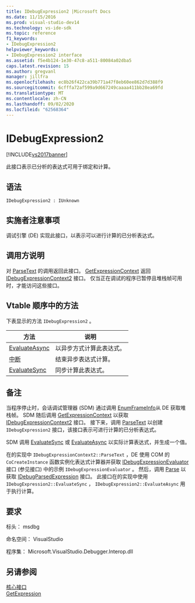 ```yaml
---
title: IDebugExpression2 |Microsoft Docs
ms.date: 11/15/2016
ms.prod: visual-studio-dev14
ms.technology: vs-ide-sdk
ms.topic: reference
f1_keywords:
- IDebugExpression2
helpviewer_keywords:
- IDebugExpression2 interface
ms.assetid: f5e4b124-1e30-47c8-a511-80084a02dba5
caps.latest.revision: 15
ms.author: gregvanl
manager: jillfra
ms.openlocfilehash: ec8b26f422ca39b771a47f8eb60ee862d7d388f9
ms.sourcegitcommit: 6cfffa72af599a9d667249caaaa411bb28ea69fd
ms.translationtype: MT
ms.contentlocale: zh-CN
ms.lasthandoff: 09/02/2020
ms.locfileid: "62568364"
---
```

# <a name="idebugexpression2"></a>IDebugExpression2
[!INCLUDE[vs2017banner](../../../includes/vs2017banner.md)]

此接口表示已分析的表达式可用于绑定和计算。  
  
## <a name="syntax"></a>语法  
  
```  
IDebugExpression2 : IUnknown  
```  
  
## <a name="notes-for-implementers"></a>实施者注意事项  
 调试引擎 (DE) 实现此接口，以表示可以进行计算的已分析表达式。  
  
## <a name="notes-for-callers"></a>调用方说明  
 对 [ParseText](../../../extensibility/debugger/reference/idebugexpressioncontext2-parsetext.md) 的调用返回此接口。 [GetExpressionContext](../../../extensibility/debugger/reference/idebugstackframe2-getexpressioncontext.md) 返回 [IDebugExpressionContext2](../../../extensibility/debugger/reference/idebugexpressioncontext2.md) 接口。 仅当正在调试的程序已暂停且堆栈帧可用时，才能访问这些接口。  
  
## <a name="methods-in-vtable-order"></a>Vtable 顺序中的方法  
 下表显示的方法 `IDebugExpression2` 。  
  
|方法|说明|  
|------------|-----------------|  
|[EvaluateAsync](../../../extensibility/debugger/reference/idebugexpression2-evaluateasync.md)|以异步方式计算此表达式。|  
|[中断](../../../extensibility/debugger/reference/idebugexpression2-abort.md)|结束异步表达式计算。|  
|[EvaluateSync](../../../extensibility/debugger/reference/idebugexpression2-evaluatesync.md)|同步计算此表达式。|  
  
## <a name="remarks"></a>备注  
 当程序停止时，会话调试管理器 (SDM) 通过调用 [EnumFrameInfo](../../../extensibility/debugger/reference/idebugthread2-enumframeinfo.md)从 DE 获取堆栈帧。 SDM 随后调用 [GetExpressionContext](../../../extensibility/debugger/reference/idebugstackframe2-getexpressioncontext.md) 以获取 [IDebugExpressionContext2](../../../extensibility/debugger/reference/idebugexpressioncontext2.md) 接口。 接下来，调用 [ParseText](../../../extensibility/debugger/reference/idebugexpressioncontext2-parsetext.md) 以创建 `IDebugExpression2` 接口，该接口表示可进行计算的已分析表达式。  
  
 SDM 调用 [EvaluateSync](../../../extensibility/debugger/reference/idebugexpression2-evaluatesync.md) 或 [EvaluateAsync](../../../extensibility/debugger/reference/idebugexpression2-evaluateasync.md) 以实际计算表达式，并生成一个值。  
  
 在的实现中 `IDebugExpressionContext2::ParseText` ，DE 使用 COM 的 `CoCreateInstance` 函数实例化表达式计算器并获取 [IDebugExpressionEvaluator](../../../extensibility/debugger/reference/idebugexpressionevaluator.md) 接口 (参见接口) 中的示例 `IDebugExpressionEvaluator` 。 然后，调用 [Parse](../../../extensibility/debugger/reference/idebugexpressionevaluator-parse.md) 以获取 [IDebugParsedExpression](../../../extensibility/debugger/reference/idebugparsedexpression.md) 接口。 此接口在的实现中使用 `IDebugExpression2::EvaluateSync` ， `IDebugExpression2::EvaluateAsync` 用于执行计算。  
  
## <a name="requirements"></a>要求  
 标头： msdbg  
  
 命名空间： VisualStudio  
  
 程序集： Microsoft.VisualStudio.Debugger.Interop.dll  
  
## <a name="see-also"></a>另请参阅  
 [核心接口](../../../extensibility/debugger/reference/core-interfaces.md)   
 [GetExpression](../../../extensibility/debugger/reference/idebugexpressionevaluationcompleteevent2-getexpression.md)
